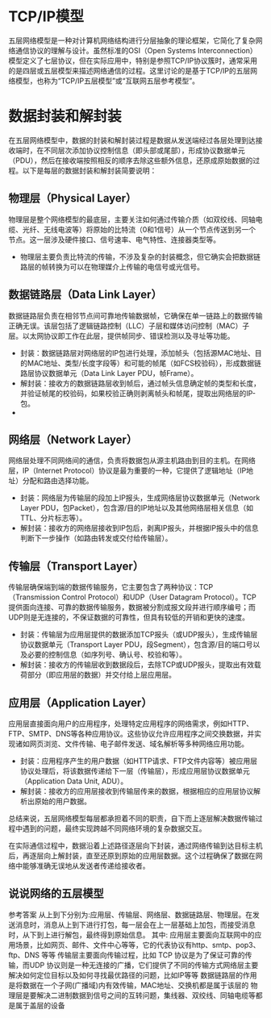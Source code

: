 # TCP/IP模型
五层网络模型是一种对计算机网络结构进行分层抽象的理论框架，它简化了复杂网络通信协议的理解与设计。虽然标准的OSI（Open Systems Interconnection）模型定义了七层协议，但在实际应用中，特别是参照TCP/IP协议簇时，通常采用的是四层或五层模型来描述网络通信的过程。这里讨论的是基于TCP/IP的五层网络模型，也称为“TCP/IP五层模型”或“互联网五层参考模型”。
# 数据封装和解封装
在五层网络模型中，数据的封装和解封装过程是数据从发送端经过各层处理到达接收端时，在不同层次添加协议控制信息（即头部或尾部），形成协议数据单元（PDU），然后在接收端按照相反的顺序去除这些额外信息，还原成原始数据的过程。以下是每层的数据封装和解封装简要说明：


## 物理层（Physical Layer）
物理层是整个网络模型的最底层，主要关注如何通过传输介质（如双绞线、同轴电缆、光纤、无线电波等）将原始的比特流（0和1信号）从一个节点传送到另一个节点。这一层涉及硬件接口、信号速率、电气特性、连接器类型等。

- 物理层主要负责比特流的传输，不涉及复杂的封装概念，但它确实会把数据链路层的帧转换为可以在物理媒介上传输的电信号或光信号。


## 数据链路层（Data Link Layer）
数据链路层负责在相邻节点间可靠地传输数据帧，它确保在单一链路上的数据传输正确无误。该层包括了逻辑链路控制（LLC）子层和媒体访问控制（MAC）子层。以太网协议即工作在此层，提供帧同步、错误检测以及寻址等功能。

- 封装：数据链路层对网络层的IP包进行处理，添加帧头（包括源MAC地址、目的MAC地址、类型/长度字段等）和可能的帧尾（如FCS校验码），形成数据链路层协议数据单元（Data Link Layer PDU，帧Frame）。
- 解封装：接收方的数据链路层收到帧后，通过帧头信息确定帧的类型和长度，并验证帧尾的校验码，如果校验正确则剥离帧头和帧尾，提取出网络层的IP-包。
- 
## 网络层（Network Layer）
网络层处理不同网络间的通信，负责将数据包从源主机路由到目的主机。在网络层，IP（Internet Protocol）协议是最为重要的一种，它提供了逻辑地址（IP地址）分配和路由选择功能。

- 封装：网络层为传输层的段加上IP报头，生成网络层协议数据单元（Network Layer PDU，包Packet），包含源/目的IP地址以及其他网络层相关信息（如TTL、分片标志等）。
- 解封装：接收方的网络层接收到IP包后，剥离IP报头，并根据IP报头中的信息判断下一步操作（如路由转发或交付给传输层）。

## 传输层（Transport Layer）
传输层确保端到端的数据传输服务，它主要包含了两种协议：TCP（Transmission Control Protocol）和UDP（User Datagram Protocol）。TCP提供面向连接、可靠的数据传输服务，数据被分割成报文段并进行顺序编号；而UDP则是无连接的，不保证数据的可靠性，但具有较低的开销和更快的速度。

- 封装：传输层为应用层提供的数据添加TCP报头（或UDP报头），生成传输层协议数据单元（Transport Layer PDU，段Segment），包含源/目的端口号以及必要的控制信息（如序列号、确认号、校验和等）。
- 解封装：接收方的传输层收到数据段后，去除TCP或UDP报头，提取出有效载荷部分（即应用层的数据）并交付给上层应用层。

## 应用层（Application Layer）
应用层直接面向用户的应用程序，处理特定应用程序的网络需求，例如HTTP、FTP、SMTP、DNS等各种应用协议。这些协议允许应用程序之间交换数据，并实现诸如网页浏览、文件传输、电子邮件发送、域名解析等多种网络应用功能。

- 封装：应用程序产生的用户数据（如HTTP请求、FTP文件内容等）被应用层协议处理后，将该数据传递给下一层（传输层），形成应用层协议数据单元（Application Data Unit, ADU）。
- 解封装：接收方的应用层接收到传输层传来的数据，根据相应的应用层协议解析出原始的用户数据。



总结来说，五层网络模型每层都承担着不同的职责，自下而上逐层解决数据传输过程中遇到的问题，最终实现跨越不同网络环境的复杂数据交互。

在实际通信过程中，数据沿着上述路径逐层向下封装，通过网络传输到达目标主机后，再逐层向上解封装，直至还原到原始的应用层数据。这个过程确保了数据在网络中能够准确无误地从发送者传递给接收者。


## 说说网络的五层模型
参考答案
从上到下分别为:应用层、传输层、网络层、数据链路层、物理层。在发送消息时，消息从上到下进行打包，每一层会在上一层基础上加包，而接受消息时，从下到上进行解包，最终得到原始信息。
其中:
应用层主要面向互联网中的应用场景，比如网页、邮件、文件中心等等，它的代表协议有http、smtp、pop3、ftp、DNS 等等
传输层主要面向传输过程，比如 TCP 协议是为了保证可靠的传输，而UDP 协议则是一种无连接的广播，它们提供了不同的传输方式网络层主要解决如何定位目标以及如何寻找最优路径的问题，比如IP等等
数据链路层的作用是将数据在一个子网(广播域)内有效传输，MAC地址、交换机都是属于该层的
物理层是要解决二进制数据到信号之间的互转问题，集线器、双绞线、同轴电缆等都是属于盖层的设备